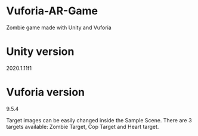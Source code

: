 # Vuforia-AR-Game
Zombie game made with Unity and Vuforia

# Unity version
2020.1.11f1

# Vuforia version 
9.5.4

Target images can be easily changed inside the Sample Scene. There are 3 targets available: Zombie Target, Cop Target and Heart target.
